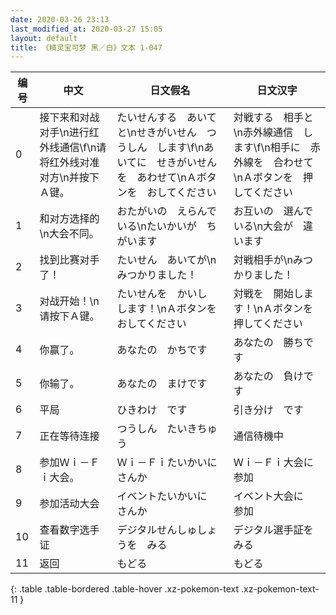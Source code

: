 ```yaml
---
date: 2020-03-26 23:13
last_modified_at: 2020-03-27 15:05
layout: default
title: 《精灵宝可梦 黑／白》文本 1-047
---
```

| 编号 | 中文 | 日文假名 | 日文汉字 |
| ---- | ---- | ---- | --- |
| 0 | 接下来和对战对手\n进行红外线通信\f\n请将红外线对准对方\n并按下Ａ键。 | たいせんする　あいてと\nせきがいせん　つうしん　します\f\nあいてに　せきがいせんを　あわせて\nＡボタンを　おしてください | 対戦する　相手と\n赤外線通信　します\f\n相手に　赤外線を　合わせて\nＡボタンを　押してください |
| 1 | 和对方选择的\n大会不同。 | おたがいの　えらんでいる\nたいかいが　ちがいます | お互いの　選んでいる\n大会が　違います |
| 2 | 找到比赛对手了！ | たいせん　あいてが\nみつかりました！ | 対戦相手が\nみつかりました！ |
| 3 | 对战开始！\n请按下Ａ键。 | たいせんを　かいし　します！\nＡボタンを　おしてください | 対戦を　開始します！\nＡボタンを　押してください |
| 4 | 你赢了。 | あなたの　かちです | あなたの　勝ちです |
| 5 | 你输了。 | あなたの　まけです | あなたの　負けです |
| 6 | 平局 | ひきわけ　です | 引き分け　です |
| 7 | 正在等待连接 | つうしん　たいきちゅう | 通信待機中 |
| 8 | 参加Ｗｉ－Ｆｉ大会。 | Ｗｉ－Ｆｉたいかいに　さんか | Ｗｉ－Ｆｉ大会に　参加 |
| 9 | 参加活动大会 | イベントたいかいに　さんか | イベント大会に　参加 |
| 10 | 查看数字选手证 | デジタルせんしゅしょうを　みる | デジタル選手証を　みる |
| 11 | 返回 | もどる | もどる |
{: .table .table-bordered .table-hover .xz-pokemon-text .xz-pokemon-text-11 }